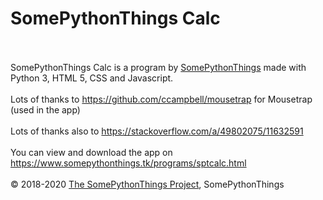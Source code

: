 <h1>SomePythonThings Calc</h1>
<br><br>SomePythonThings Calc is a program by <a href=https://www.somepythonthings.tk/>SomePythonThings</a> made with Python 3, HTML 5, CSS and Javascript. 
<br><br>Lots of thanks to <a href=https://github.com/ccampbell/mousetrap>https://github.com/ccampbell/mousetrap</a> for Mousetrap (used in the app)
<br><br>Lots of thanks also to <a href=https://stackoverflow.com/a/49802075/11632591>https://stackoverflow.com/a/49802075/11632591</a>
<br><br>You can view and download the app on <a href=https://www.somepythonthings.tk/programs/sptcalc.html>https://www.somepythonthings.tk/programs/sptcalc.html</a>
<br><br>© 2018-2020 <a href=https://github.com/martinet101/SomePythonThings>The SomePythonThings Project</a>, SomePythonThings
